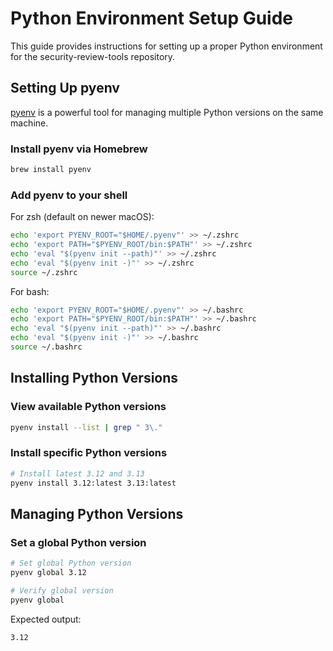 # Python Environment Setup Guide

This guide provides instructions for setting up a proper Python environment for the security-review-tools repository.

## Setting Up pyenv

[pyenv](https://github.com/pyenv/pyenv) is a powerful tool for managing multiple Python versions on the same machine.

### Install pyenv via Homebrew

```sh
brew install pyenv
```

### Add pyenv to your shell

For zsh (default on newer macOS):

```sh
echo 'export PYENV_ROOT="$HOME/.pyenv"' >> ~/.zshrc
echo 'export PATH="$PYENV_ROOT/bin:$PATH"' >> ~/.zshrc
echo 'eval "$(pyenv init --path)"' >> ~/.zshrc
echo 'eval "$(pyenv init -)"' >> ~/.zshrc
source ~/.zshrc
```

For bash:

```sh
echo 'export PYENV_ROOT="$HOME/.pyenv"' >> ~/.bashrc
echo 'export PATH="$PYENV_ROOT/bin:$PATH"' >> ~/.bashrc
echo 'eval "$(pyenv init --path)"' >> ~/.bashrc
echo 'eval "$(pyenv init -)"' >> ~/.bashrc
source ~/.bashrc
```

## Installing Python Versions

### View available Python versions

```sh
pyenv install --list | grep " 3\."
```

### Install specific Python versions

```sh
# Install latest 3.12 and 3.13
pyenv install 3.12:latest 3.13:latest
```

## Managing Python Versions

### Set a global Python version

```sh
# Set global Python version
pyenv global 3.12

# Verify global version
pyenv global
```

Expected output:
```
3.12
```
